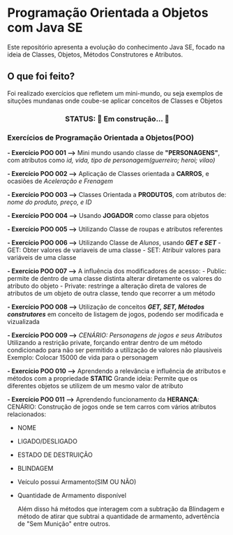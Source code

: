 # Programação Orientada a Objetos com Java SE
Este repositório apresenta a evolução do conhecimento Java SE, focado na ideia de Classes, Objetos, Métodos Construtores e Atributos.

## O que foi feito?
Foi realizado exercícios que refletem um mini-mundo, ou seja exemplos de situções mundanas onde coube-se aplicar conceitos de Classes e Objetos

<h3 align="center"> STATUS: 🚧 Em construção...  🚧 </h3>

### Exercícios de Programação Orientada a Objetos(POO)
**- Exercício POO 001 -->** Mini mundo usando classe de **"PERSONAGENS"**, com atributos como
*id, vida, tipo de personagem(guerreiro; heroi; vilao)*

**- Exercício POO 002 -->** Aplicação de Classes orientada a **CARROS**, e ocasiões de 
*Aceleração e Frenagem*

**- Exercício POO 003 -->** Classes Orientada a **PRODUTOS**, com atributos de:
*nome do produto, preço, e ID*

**- Exercício POO 004 -->** Usando **JOGADOR** como classe para objetos

**- Exercício POO 005 -->** Utilizando Classe de roupas e atributos referentes

**- Exercício POO 006 -->** Utilizando Classe de *Alunos*, usando ***GET e SET***
    - GET: Obter valores de variaveis de uma classe
    - SET: Atribuir valores para variáveis de uma classe

**- Exercício POO 007 -->** A influência dos modificadores de acesso:
    - Public: permite de dentro de uma classe distinta alterar diretamente os valores do atributo do objeto
    - Private: restringe a alteração direta de valores de atributos de um objeto de outra classe, tendo que recorrer a um método

**- Exercício POO 008 -->** Utilização de conceitos ***GET, SET, Métodos construtores*** em conceito de listagem de jogos, podendo ser modificada e vizualizada

**- Exercício POO 009 -->** *CENÁRIO: Personagens de jogos e seus Atributos*
    Utilizando a restrição private, forçando entrar dentro de um método condicionado para não ser permitido a utilização de valores não plausiveis
    Exemplo: Colocar 15000 de vida para o personagem

**- Exercício POO 010 -->** Aprendendo a relevância e influência de atributos e métodos com a propriedade **STATIC**
    Grande ideia: Permite que os diferentes objetos se utilizem de um mesmo valor de atributo

**- Exercício POO 011 -->** Aprendendo funcionamento da **HERANÇA**:
CENÁRIO: Construção de jogos onde se tem carros com vários atributos relacionados:

- NOME
- LIGADO/DESLIGADO
- ESTADO DE DESTRUIÇÃO
- BLINDAGEM
- Veículo possui Armamento(SIM OU NÃO)
- Quantidade de Armamento disponível

    Além disso há métodos que interagem com a subtração da Blindagem e método de atirar 
    que subtrai a quantidade de armamento, advertência de "Sem Munição" entre outros.
